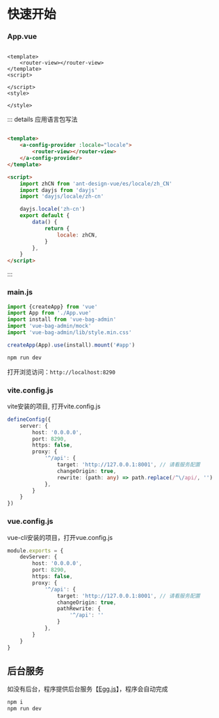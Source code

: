 # 快速开始

### App.vue

```vue

<template>
    <router-view></router-view>
</template>
<script>

</script>
<style>

</style>
```

::: details 应用语言包写法

```html

<template>
    <a-config-provider :locale="locale">
        <router-view></router-view>
    </a-config-provider>
</template>

<script>
    import zhCN from 'ant-design-vue/es/locale/zh_CN'
    import dayjs from 'dayjs'
    import 'dayjs/locale/zh-cn'

    dayjs.locale('zh-cn')
    export default {
        data() {
            return {
                locale: zhCN,
            }
        },
    }
</script>
```

:::

### main.js

```js
import {createApp} from 'vue'
import App from './App.vue'
import install from 'vue-bag-admin'
import 'vue-bag-admin/mock'
import 'vue-bag-admin/lib/style.min.css'

createApp(App).use(install).mount('#app')
```

```bash
npm run dev
```

打开浏览访问：`http://localhost:8290`

### vite.config.js

vite安装的项目, 打开vite.config.js

```ts
defineConfig({
    server: {
        host: '0.0.0.0',
        port: 8290,
        https: false,
        proxy: {
            '^/api': {
                target: 'http://127.0.0.1:8001', // 请看服务配置
                changeOrigin: true,
                rewrite: (path: any) => path.replace(/^\/api/, '')
            },
        }
    }
})
```

### vue.config.js

vue-cli安装的项目，打开vue.config.js

```ts
module.exports = {
    devServer: {
        host: '0.0.0.0',
        port: 8290,
        https: false,
        proxy: {
            '^/api': {
                target: 'http://127.0.0.1:8001', // 请看服务配置
                changeOrigin: true,
                pathRewrite: {
                    '^/api': ''
                }
            },
        }
    }
}
```

## 后台服务
如没有后台，程序提供后台服务【[Egg.js](https://github.com/hangjob/vue-bag-admin/tree/master/egg)】，程序会自动完成
```bash
npm i
npm run dev
```

